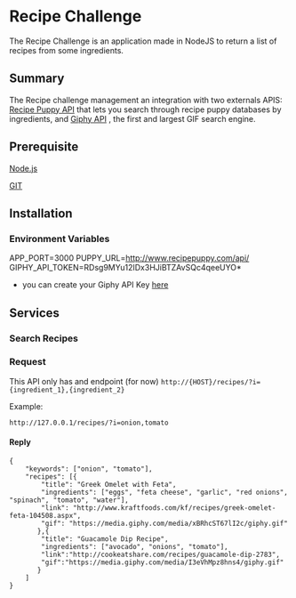 # Recipe Challenge
The Recipe Challenge is an application made in NodeJS to return a list of recipes from some ingredients.

## Summary 
The Recipe challenge management an integration with two externals APIS: [Recipe Puppy API](http://www.recipepuppy.com/about/api/) that lets you search  through recipe puppy databases by ingredients, and [Giphy API](https://developers.giphy.com/docs/) , the first and largest GIF search engine.

## Prerequisite
[Node.js](https://nodejs.org/pt-br/download/)

[GIT](https://git-scm.com/downloads)

## Installation
### Environment Variables
APP_PORT=3000 
PUPPY_URL=http://www.recipepuppy.com/api/
GIPHY_API_TOKEN=RDsg9MYu12IDx3HJiBTZAvSQc4qeeUYO*
* you can create your Giphy API Key [here](https://developers.giphy.com/docs/api#quick-start-guide)

## Services
### Search Recipes
### Request
This API only has and endpoint (for now)
`http://{HOST}/recipes/?i={ingredient_1},{ingredient_2}`

Example:

`http://127.0.0.1/recipes/?i=onion,tomato`

#### Reply
```
{
	"keywords": ["onion", "tomato"],
	"recipes": [{
		"title": "Greek Omelet with Feta",
		"ingredients": ["eggs", "feta cheese", "garlic", "red onions", "spinach", "tomato", "water"],
		"link": "http://www.kraftfoods.com/kf/recipes/greek-omelet-feta-104508.aspx",
		"gif": "https://media.giphy.com/media/xBRhcST67lI2c/giphy.gif"
	   },{
		"title": "Guacamole Dip Recipe",
		"ingredients": ["avocado", "onions", "tomato"],
		"link":"http://cookeatshare.com/recipes/guacamole-dip-2783",
		"gif":"https://media.giphy.com/media/I3eVhMpz8hns4/giphy.gif"
	   }
	]
}
```



